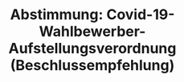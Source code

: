 ---
abstimmung:
  abstimmung: 1
  bundestagssitzung: 206
  datum: 28. Januar 2021
  legislaturperiode: 19
categories:
- Todo
data:
- title: Abstimmungsergebnis 20210128_1-data.pdf
  url: /res/2021-btw/abstimmungsergebnisse/20210128_1-data.pdf
- title: Abstimmungsergebnis 20210128_1_xls-data.xlsx
  url: /res/2021-btw/abstimmungsergebnisse/20210128_1_xls-data.xlsx
- title: Abstimmungsergebnis 20210128_1_xls-data.csv
  url: /res/2021-btw/abstimmungsergebnisse/csv/20210128_1_xls-data.csv
documents:
- local: /res/2021-btw/drucksachen/26009.pdf
  title: Drucksache 19/26009
  url: https://dip21.bundestag.de/dip21/btd/19/260/1926009.pdf
- local: /res/2021-btw/drucksachen/26244.pdf
  title: Drucksache 19/26244
  url: https://dip21.bundestag.de/dip21/btd/19/262/1926244.pdf
ergebnis:
  AfD:
    enthaltung: 1
    gesamt: 88
    ja: 0
    nein: 72
    nichtabgegeben: 15
    ungueltig: 0
  Bündnis 90/Die Grünen:
    enthaltung: 55
    gesamt: 67
    ja: 0
    nein: 0
    nichtabgegeben: 12
    ungueltig: 0
  Die Linke:
    enthaltung: 41
    gesamt: 69
    ja: 0
    nein: 9
    nichtabgegeben: 19
    ungueltig: 0
  FDP:
    enthaltung: 72
    gesamt: 80
    ja: 0
    nein: 0
    nichtabgegeben: 8
    ungueltig: 0
  cdu/csu:
    enthaltung: 0
    gesamt: 246
    ja: 222
    nein: 0
    nichtabgegeben: 24
    ungueltig: 0
  file: 20210128_1_xls-data.xlsx
  fraktionslos:
    enthaltung: 1
    gesamt: 7
    ja: 0
    nein: 3
    nichtabgegeben: 3
    ungueltig: 0
  spd:
    enthaltung: 0
    gesamt: 152
    ja: 135
    nein: 0
    nichtabgegeben: 17
    ungueltig: 0
layout: abstimmung
links:
- title: Link zu bundestag.de
  url: https://www.bundestag.de/parlament/plenum/abstimmung/abstimmung?id=711
preview: 'Deutscher Bundestag


  206. Sitzung des Deutschen Bundestages

  am Donnerstag, 28. Januar 2021


  Endgültiges Ergebnis der Namentlichen Abstimmung Nr. 1


  Beschlussempfehlung des Ausschusses für Inneres und Heimat (4. Ausschuss)

  zu der Verordnung des Bundesministeriums des Innern, für Bau und Heimat

  Verordnung über die Aufstellung von Wahlbewerbern und die Wahl der Vertreter für
  die

  Vertreterversammlungen für die Wahl zum 20. Deutschen Bundestag unter den

  Bedingungen der COVID-19-Pandemie (Covid-19-Wahlbewerberaufstellungsverordnung)

  Drs. 19/26009 und 19/26244'
tags:
- Todo
title: 'Abstimmung: Covid-19-Wahlbewerber-Aufstellungsverordnung (Beschlussempfehlung)'
---
